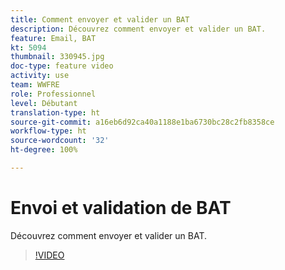 ```yaml
---
title: Comment envoyer et valider un BAT
description: Découvrez comment envoyer et valider un BAT.
feature: Email, BAT
kt: 5094
thumbnail: 330945.jpg
doc-type: feature video
activity: use
team: WWFRE
role: Professionnel
level: Débutant
translation-type: ht
source-git-commit: a16eb6d92ca40a1188e1ba6730bc28c2fb8358ce
workflow-type: ht
source-wordcount: '32'
ht-degree: 100%

---
```



# Envoi et validation de BAT

Découvrez comment envoyer et valider un BAT.

>[!VIDEO](https://video.tv.adobe.com/v/330945)
